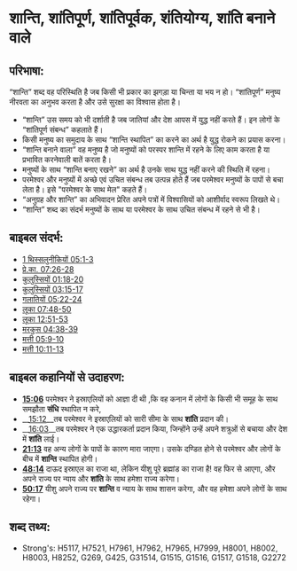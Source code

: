 # शान्ति, शांतिपूर्ण, शांतिपूर्वक, शंतियोग्य, शांति बनाने वाले #

## परिभाषा: ##

“शान्ति” शब्द वह परिस्थिति है जब किसी भी प्रकार का झगड़ा या चिन्ता या भय न हो। “शांतिपूर्ण” मनुष्य नीरवता का अनुभव करता है और उसे सुरक्षा का विश्वास होता है।

* “शान्ति” उस समय को भी दर्शाती है जब जातियां और देश आपस में युद्ध नहीं करते हैं। इन लोगों के “शांतिपूर्ण संबन्ध” कहलाते हैं।
* किसी मनुष्य का समुदाय के साथ “शान्ति स्थापित” का करने का अर्थ है युद्ध रोकने का प्रयास करना।
* “शान्ति बनाने वाला” वह मनुष्य है जो मनुष्यों को परस्पर शान्ति में रहने के लिए काम करता है या प्रभावित करनेवाली बातें करता है।
* मनुष्यों के साथ “शान्ति बनाए रखने” का अर्थ है उनके साथ युद्ध नहीं करने की स्थिति में रहना।
* परमेश्वर और मनुष्यों में अच्छे एवं उचित संबन्ध तब उत्पन्न होते हैं जब परमेश्वर मनुष्यों के पापों से बचा लेता है। इसे "परमेश्वर के साथ मेल" कहते हैं।
* “अनुग्रह और शान्ति” का अभिवादन प्रेरित अपने पत्रों में विश्वासियों को आशीर्वाद स्वरूप लिखते थे।
* “शान्ति” शब्द का संदर्भ मनुष्यों के साथ या परमेश्वर के साथ उचित संबन्ध में रहने से भी है।

## बाइबल संदर्भ: ##

* [1 थिस्सलुनीकियों 05:1-3](rc://en/tn/help/1th/05/01)
* [प्रे.का. 07:26-28](rc://en/tn/help/act/07/26)
* [कुलुस्सियों 01:18-20](rc://en/tn/help/col/01/18)
* [कुलुस्सियों 03:15-17](rc://en/tn/help/col/03/15)
* [गलातियों 05:22-24](rc://en/tn/help/gal/05/22)
* [लूका 07:48-50](rc://en/tn/help/luk/07/48)
* [लूका 12:51-53](rc://en/tn/help/luk/12/51)
* [मरकुस 04:38-39](rc://en/tn/help/mrk/04/38)
* [मत्ती 05:9-10](rc://en/tn/help/mat/05/09)
* [मत्ती 10:11-13](rc://en/tn/help/mat/10/11)

## बाइबल कहानियों से उदाहरण: ##

  * __[15:06](rc://en/tn/help/obs/15/06)__ परमेश्वर ने इस्राएलियों को आज्ञा दी थी ,कि वह कनान में लोगों के किसी भी समूह के साथ समझौता __संधि__ स्थापित न करे,  
  * __[15:12](rc://en/tn/help/obs/15/12)__तब परमेश्वर ने इस्राएलियों को सारी सीमा के साथ __शांति__ प्रदान की। 
  * __[16:03](rc://en/tn/help/obs/16/03)__तब परमेश्वर ने एक उद्धारकर्ता प्रदान किया, जिन्होंने उन्हें अपने शत्रुओं से बचाया और देश में __शांति__ लाई। 
  * __[21:13](rc://en/tn/help/obs/21/13)__ वह अन्य लोगों के पापों के कारण मारा जाएगा। उसके दण्डित होने से परमेश्वर और लोगों के बीच में __शान्ति__ स्थापित होगी। 
  * __[48:14](rc://en/tn/help/obs/48/14)__ दाऊद इस्राएल का राजा था, लेकिन यीशु पूरे ब्रह्मांड का राजा है! वह फिर से आएगा, और अपने राज्य पर न्याय और __शांति__ के साथ हमेशा राज्य करेगा।
  * __[50:17](rc://en/tn/help/obs/50/17)__  यीशु अपने राज्य पर __शान्ति__ व न्याय के साथ शासन करेगा, और वह हमेशा अपने लोगों के साथ रहेगा।

## शब्द तथ्य: ##

* Strong's: H5117, H7521, H7961, H7962, H7965, H7999, H8001, H8002, H8003, H8252, G269, G425, G31514, G1515, G1516, G1517, G1518, G2272
